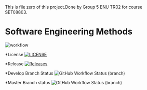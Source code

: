 This is file zero of this project.Done by Group 5 ENU TR02 for course SET08803.

# Software Engineering Methods
![workflow](https://github.com/seinlei/sem/actions/workflows/main.yml/badge.svg)

*License [![LICENSE](https://img.shields.io/github/license/seinlei/sem.svg?style=flat-square)](https://github.com/<github-username>/sem/blob/master/LICENSE)

*Release [![Releases](https://img.shields.io/github/release/seinlei/sem/all.svg?style=flat-square)](https://github.com/<github-username>/sem/releases)


*Develop Branch Status ![GitHub Workflow Status (branch)](https://img.shields.io/github/actions/workflow/status/seinlei/sem/main.yml?branch=develop)

*Master Branch status  ![GitHub Workflow Status (branch)](https://img.shields.io/github/actions/workflow/status/seinlei/sem/main.yml?branch=master)


